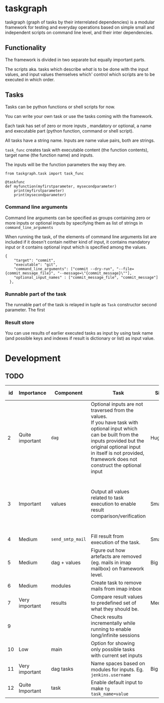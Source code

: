 # taskgraph
taskgraph (graph of tasks by their interrelated dependencies) is 
a modular framework for testing and everyday operations based on 
simple small and independent scripts on command line level, 
and their inter dependencies.

## Functionality
The framework is divided in two separate but equally important parts. 

The scripts aka. tasks which describe *what* is to be done with the input values, 
and input values themselves which' control which scripts are to be executed in which order.

## Tasks
Tasks can be python functions or shell scripts for now.

You can write your own task or use the tasks coming with the framework.

Each task has set of zero or more inputs , mandatory or optional, 
a name and executable part (python function, command or shell script).

All tasks have a string name. Inputs are name value pairs, both are strings.


`task_func` creates task with executable content (the function contents),
target name (the function name) and inputs.

The inputs will be the function parameters the way they are.

```
from taskgraph.task import task_func

@taskfunc
def myfunction(myfirstparameter, mysecondparameter)
    print(myfirstparameter)
    print(mysecondparameter)

```

### Command line arguments
Command line arguments can be specified as groups containing zero or more inputs
or optional inputs by specifying them as list of strings in `command_line_arguments`

When running the task, of the elements of command line arguments list are included
if it doesn't contain neither kind of input, it contains mandatory input or it contains
optional input which is specified among the values.
```
{
    "target": "commit",
    "executable": "git",
    "command_line_arguments": ["commit --dry-run", "--file={commit_message_file}", "--message=\"{commit_message}\""],
    "optional_input_names" : ["commit_message_file", "commit_message"]
  },
```


### Runnable part of the task
The runnable part of the task is relayed in tuple as `Task` constructor second parameter.
The first 



### Result store
You can use results of earlier executed tasks as input by using task name
(and possible keys and indexes if result is dictionary or list) as input value.




# Development

## TODO
| id  | Importance      | Component        | Task                                                                                                                                                                                                                                                   | Size     | Difficulty     | Current Status
|-----|-----------------|------------------|--------------------------------------------------------------------------------------------------------------------------------------------------------------------------------------------------------------------------------------------------------|----------|----------------|---
| 2   | Quite important | `dag`            | Optional inputs are not traversed from the values.<br/>If you have task with optional input which can be built from the inputs provided but the original optional input in itself is not provided,<br/>framework does not construct the optional input | Huge     | Very difficult | Status unknown.<br/>Create unittest.
| 3   | Important       | values           | Output all values related to task execution to enable result comparison/verification                                                                                                                                                                   | Smallish | Easy           | Under the hood functions exist and information available.<br/>Design elegant usage 
| 4   | Medium          | `send_smtp_mail` | Fill result from execution of the task.                                                                                                                                                                                                                | Small    | Easy           
| 5   | Medium          | dag + values     | Figure out how artefacts are removed (eg. mails in imap mailbox) on framework level.                                                                                                                                                                   | Big      | Hard
| 6   | Medium          | modules          | Create task to remove mails from imap inbox                                                                                                                                                                                                            |          |                | Depends on #5
| 7   | Very important  | results          | Compare result values to predefined set of what they should be.                                                                                                                                                                                        | Medium   | Medium
| 9   |                 |                  | Check results incrementally while running to enable long/infinite sessions                                                                                                                                                                             
| 10  | Low             | main             | Option for showing only possible tasks with current set inputs                                                                                                                                                                                       
| 11  | Very important  | dag tasks        | Name spaces based on modules for inputs. Eg. `jenkins.username`                                                                                                                                                                                        | Big      | Hard
| 12  | Quite Important | task             | Enable default input to make `tg task_name=value`
